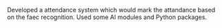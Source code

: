 Developed a attendance system which would mark the attandance based on the faec recognition. Used some AI modules and Python packages.
